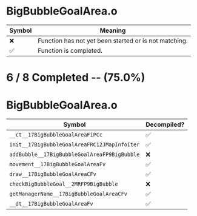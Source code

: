 # BigBubbleGoalArea.o
| Symbol | Meaning 
| ------------- | ------------- 
| :x: | Function has not yet been started or is not matching. 
| :white_check_mark: | Function is completed. 


# 6 / 8 Completed -- (75.0%)
# BigBubbleGoalArea.o
| Symbol | Decompiled? |
| ------------- | ------------- |
| `__ct__17BigBubbleGoalAreaFiPCc` | :white_check_mark: |
| `init__17BigBubbleGoalAreaFRC12JMapInfoIter` | :white_check_mark: |
| `addBubble__17BigBubbleGoalAreaFP9BigBubble` | :x: |
| `movement__17BigBubbleGoalAreaFv` | :white_check_mark: |
| `draw__17BigBubbleGoalAreaCFv` | :white_check_mark: |
| `checkBigBubbleGoal__2MRFP9BigBubble` | :x: |
| `getManagerName__17BigBubbleGoalAreaCFv` | :white_check_mark: |
| `__dt__17BigBubbleGoalAreaFv` | :white_check_mark: |

